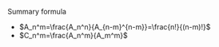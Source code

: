 Summary formula
- $A_n^m=\frac{A_n^n}{A_{n-m}^{n-m}}=\frac{n!}{(n-m)!}$
- $C_n^m=\frac{A_n^m}{A_m^m}$